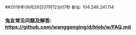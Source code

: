 ##2018年09月28日07时12分07秒 新址: 104.248.241.114
### 兔友常见问题及解答: https://github.com/wanggonging/d/blob/w/FAQ.md
